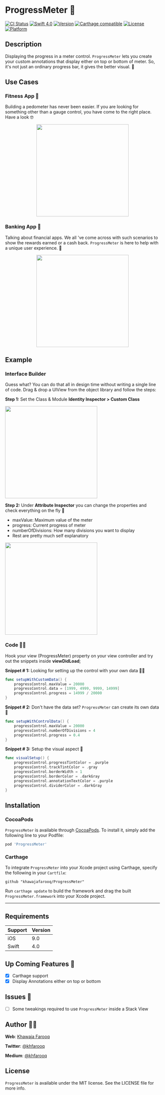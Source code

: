 # ProgressMeter 🎰
[![CI Status](https://travis-ci.org/khawajafarooq/ProgressMeter.svg?style=svg)](https://travis-ci.org/khawajafarooq/ProgressMeter)
[![Swift 4.0](https://img.shields.io/badge/swift-4.0-red.svg?style=flat)](https://developer.apple.com/swift)
[![Version](https://img.shields.io/cocoapods/v/ProgressMeter.svg?style=flat)](http://cocoapods.org/pods/ProgressMeter)
[![Carthage compatible](https://img.shields.io/badge/Carthage-compatible-4BC51D.svg?style=flat)](https://github.com/Carthage/Carthage)
[![License](https://img.shields.io/cocoapods/l/ProgressMeter.svg?style=flat)](http://cocoapods.org/pods/ProgressMeter)
[![Platform](https://img.shields.io/cocoapods/p/ProgressMeter.svg?style=flat)](http://cocoapods.org/pods/ProgressMeter)

## Description
Displaying the progress in a meter control. `ProgressMeter` lets you create your custom annotations that display either on top or bottom of meter. So, it's not just an ordinary progress bar, it gives the better visual. 💯

## Use Cases

### Fitness App 🏃‍
Building a pedometer has never been easier. If you are looking for something other than a gauge control, you have come to the right place. Have a look 🤓
<p align="center"><img src ="screens/steps_example.png" width="300px"/></p>


### Banking App 🏦
Talking about financial apps. We all 've come across with such scenarios to show the rewards earned or a cash back. `ProgressMeter` is here to help with a unique user experience. 🏧
<p align="center"><img src ="screens/cash_example.png" width="300px"/></p>

## Example

### Interface Builder

Guess what? You can do that all in design time without writing a single line of code.
Drag & drop a UIView from the object library and follow the steps:

**Step 1:**
Set the Class & Module **Identity Inspector > Custom Class**
<p align="left"><img src ="screens/ib_step1.png" width="300px"/></p>

**Step 2:**
Under **Attribute Inspector** you can change the properties and check everything on the fly 🚀

* maxValue: Maximum value of the meter
* progress: Current progress of meter
* numberOfDivisions: How many divisions you want to display
* Rest are pretty much self explanatory

<p align="left"><img src ="screens/ib_step2.png" width="300px"/></p>

### Code 👨‍💻

Hook your view (ProgressMeter) property on your view controller and try out the snippets inside **viewDidLoad**;

**Snippet # 1:** Looking for setting up the control with your own data 👨‍🏫

```swift
func setupWithCustomData() {
    progressControl.maxValue = 20000
    progressControl.data = [1999, 4999, 9999, 14999]
    progressControl.progress = 14999 / 20000
}
```

**Snippet # 2:** Don't have the data set? `ProgressMeter` can create its own data 🔢

```swift
func setupWithControlData() {
    progressControl.maxValue = 20000
    progressControl.numberOfDivisions = 4
    progressControl.progress = 0.4
}
```

**Snippet # 3:** Setup the visual aspect 💄
```swift
func visualSetup() {
    progressControl.progressTintColor = .purple
    progressControl.trackTintColor = .gray
    progressControl.borderWidth = 1
    progressControl.borderColor = .darkGray
    progressControl.annotationTextColor = .purple
    progressControl.dividerColor = .darkGray
}
```
## Installation

### CocoaPods
`ProgressMeter` is available through [CocoaPods](http://cocoapods.org). To install
it, simply add the following line to your Podfile:

```ruby
pod 'ProgressMeter'
```


### Carthage
To integrate `ProgressMeter` into your Xcode project using Carthage, specify the following in your `Cartfile`:

```ogdl
github "khawajafarooq/ProgressMeter"
```

Run `carthage update` to build the framework and drag the built `ProgressMeter.framework` into your Xcode project.

---

## Requirements

| Support | Version |
| --- | --- |
| iOS | 9.0 |
| Swift | 4.0 |

## Up Coming Features 🎏
- [x] Carthage support
- [x] Display Annotations either on top or bottom

## Issues 🚫
- [ ] Some tweakings required to use `ProgressMeter` inside a Stack View


## Author 🙏🏻
**Web**: [Khawaja Farooq](http://khawajafarooq.github.io)

**Twitter**: [@khfarooq](https://twitter.com/khfarooq)

**Medium**: [@khfarooq](https://medium.com/@khfarooq)


## License

`ProgressMeter` is available under the MIT license. See the LICENSE file for more info.
